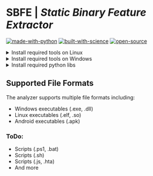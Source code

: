 # **SBFE** | _Static Binary Feature Extractor_
[![made-with-python](http://forthebadge.com/images/badges/made-with-python.svg)](https://www.python.org/)
[![built-with-science](https://forthebadge.com/images/badges/built-with-science.svg)](https://cyberthreatdefence.com/)
[![open-source](https://forthebadge.com/images/badges/open-source.svg)](https://cyberthreatdefence.com/)

<details>

<summary>Install required tools on Linux</summary>

### For Ubuntu 18.04, 20.04, 22.04

```bash
sudo apt-get update
```
</details>

<details>

<summary>Install required tools on Windows</summary>

</details>


<details>

<summary>Install required python libs</summary>

### pip install
```bash
pip install -r requirements.txt
python3 setup.py install
```

### conda install
```bash
conda config --add channels conda-forge
conda install --file requirements_conda.txt
python3 setup.py install
```

</details>


## Supported File Formats

The analyzer supports multiple file formats including:
- Windows executables (.exe, .dll)
- Linux executables (.elf, .so)
- Android executables (.apk)

### ToDo:

- Scripts (.ps1, .bat)
- Scripts (.sh)
- Scripts (.js, .hta)
- And more

